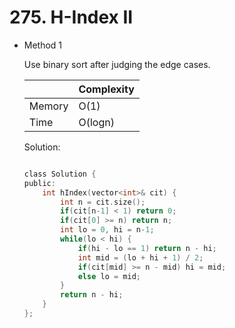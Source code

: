 # 275. H-Index II     
- Method 1

    Use binary sort after judging the edge cases.

    | |   Complexity  |
    | ----------- | ----------- | 
    |  Memory     | O(1) | 
    |      Time       |  O(logn) | 


    Solution:

    ``` h

    class Solution {
    public:
        int hIndex(vector<int>& cit) {
            int n = cit.size();
            if(cit[n-1] < 1) return 0;
            if(cit[0] >= n) return n;
            int lo = 0, hi = n-1;
            while(lo < hi) {
                if(hi - lo == 1) return n - hi;
                int mid = (lo + hi + 1) / 2;
                if(cit[mid] >= n - mid) hi = mid;
                else lo = mid;
            }
            return n - hi;
        }
    };

    ```

<!-- - Method 2

    This is another method.

    | |   Complexity  |
    | ----------- | ----------- | 
    |  Memory     | O(n) | 
    |      Time       |  O(n) | 


    Solution:

    ``` h



    ```

- Additional Knowledge:
       
    Here are some additional knowledge.



<br> -->